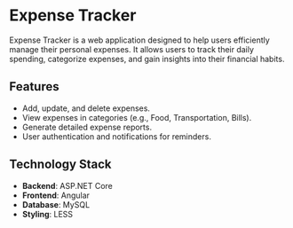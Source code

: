 # Expense Tracker

Expense Tracker is a web application designed to help users efficiently manage their personal expenses. It allows users to track their daily spending, categorize expenses, and gain insights into their financial habits.

## Features

- Add, update, and delete expenses.
- View expenses in categories (e.g., Food, Transportation, Bills).
- Generate detailed expense reports.
- User authentication and notifications for reminders.

## Technology Stack

- **Backend**: ASP.NET Core
- **Frontend**: Angular
- **Database**: MySQL
- **Styling**: LESS
